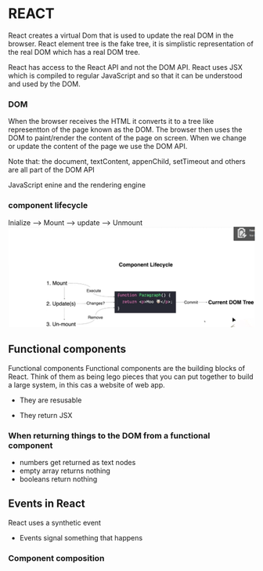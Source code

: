 # REACT

React creates a virtual Dom that is used to update the real DOM in the browser. React element tree is the fake tree, it is simplistic representation of the real DOM which has a real DOM tree.

React has access to the React API and not the DOM API.
React uses JSX which is compiled to regular JavaScript and so that it can be understood and used by the DOM.

### DOM

When the browser receives the HTML it converts it to a tree like representton of the page known as the DOM. The browser then uses the DOM to paint/render the content of the page on screen. When we change or update the content of the page we use the DOM API.

Note that: the document, textContent, appenChild, setTimeout and others are all part of the DOM API

JavaScript enine and the rendering engine

### component lifecycle

Inialize --> Mount --> update --> Unmount
![Alt text](image.png)

## Functional components

Functional components
Functional components are the building blocks of React. Think of them as being lego pieces that you can put together to build a large system, in this cas a website of web app.

- They are resusable

- They return JSX

### When returning things to the DOM from a functional component

- numbers get returned as text nodes
- empty array returns nothing
- booleans return nothing

## Events in React

React uses a synthetic event

- Events signal something that happens

### Component composition
